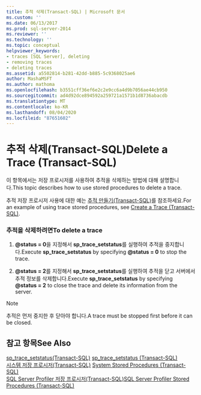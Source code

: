 ```yaml
---
title: 추적 삭제(Transact-SQL) | Microsoft 문서
ms.custom: ''
ms.date: 06/13/2017
ms.prod: sql-server-2014
ms.reviewer: ''
ms.technology: ''
ms.topic: conceptual
helpviewer_keywords:
- traces [SQL Server], deleting
- removing traces
- deleting traces
ms.assetid: a5502814-b281-42dd-b885-5c9368025ae6
author: MashaMSFT
ms.author: mathoma
ms.openlocfilehash: b3551cff36ef6e2c2e9cc6a4d9b7056ae44cb950
ms.sourcegitcommit: ad4d92dce894592a259721a1571b1d8736abacdb
ms.translationtype: MT
ms.contentlocale: ko-KR
ms.lasthandoff: 08/04/2020
ms.locfileid: "87651602"
---
```

# <a name="delete-a-trace-transact-sql"></a><span data-ttu-id="2967d-102">추적 삭제(Transact-SQL)</span><span class="sxs-lookup"><span data-stu-id="2967d-102">Delete a Trace (Transact-SQL)</span></span>
  <span data-ttu-id="2967d-103">이 항목에서는 저장 프로시저를 사용하여 추적을 삭제하는 방법에 대해 설명합니다.</span><span class="sxs-lookup"><span data-stu-id="2967d-103">This topic describes how to use stored procedures to delete a trace.</span></span>  
  
 <span data-ttu-id="2967d-104">추적 저장 프로시저 사용에 대한 예는 [추적 만들기&#40;Transact-SQL&#41;](create-a-trace-transact-sql.md)를 참조하세요.</span><span class="sxs-lookup"><span data-stu-id="2967d-104">For an example of using trace stored procedures, see [Create a Trace &#40;Transact-SQL&#41;](create-a-trace-transact-sql.md).</span></span>  
  
### <a name="to-delete-a-trace"></a><span data-ttu-id="2967d-105">추적을 삭제하려면</span><span class="sxs-lookup"><span data-stu-id="2967d-105">To delete a trace</span></span>  
  
1.  <span data-ttu-id="2967d-106">**@status = 0**을 지정해서 **sp_trace_setstatus**를 실행하여 추적을 중지합니다.</span><span class="sxs-lookup"><span data-stu-id="2967d-106">Execute **sp_trace_setstatus** by specifying **@status = 0** to stop the trace.</span></span>  
  
2.  <span data-ttu-id="2967d-107">**@status = 2**를 지정해서 **sp_trace_setstatus**를 실행하여 추적을 닫고 서버에서 추적 정보를 삭제합니다.</span><span class="sxs-lookup"><span data-stu-id="2967d-107">Execute **sp_trace_setstatus** by specifying **@status = 2** to close the trace and delete its information from the server.</span></span>  
  
> [!NOTE]  
>  <span data-ttu-id="2967d-108">추적은 먼저 중지한 후 닫아야 합니다.</span><span class="sxs-lookup"><span data-stu-id="2967d-108">A trace must be stopped first before it can be closed.</span></span>  
  
## <a name="see-also"></a><span data-ttu-id="2967d-109">참고 항목</span><span class="sxs-lookup"><span data-stu-id="2967d-109">See Also</span></span>  
 <span data-ttu-id="2967d-110">[sp_trace_setstatus&#40;Transact-SQL&#41;](/sql/relational-databases/system-stored-procedures/sp-trace-setstatus-transact-sql) </span><span class="sxs-lookup"><span data-stu-id="2967d-110">[sp_trace_setstatus &#40;Transact-SQL&#41;](/sql/relational-databases/system-stored-procedures/sp-trace-setstatus-transact-sql) </span></span>  
 <span data-ttu-id="2967d-111">[시스템 저장 프로시저&#40;Transact-SQL&#41;](/sql/relational-databases/system-stored-procedures/system-stored-procedures-transact-sql) </span><span class="sxs-lookup"><span data-stu-id="2967d-111">[System Stored Procedures &#40;Transact-SQL&#41;](/sql/relational-databases/system-stored-procedures/system-stored-procedures-transact-sql) </span></span>  
 [<span data-ttu-id="2967d-112">SQL Server Profiler 저장 프로시저&#40;Transact-SQL&#41;</span><span class="sxs-lookup"><span data-stu-id="2967d-112">SQL Server Profiler Stored Procedures &#40;Transact-SQL&#41;</span></span>](/sql/relational-databases/system-stored-procedures/sql-server-profiler-stored-procedures-transact-sql)  
  
  

